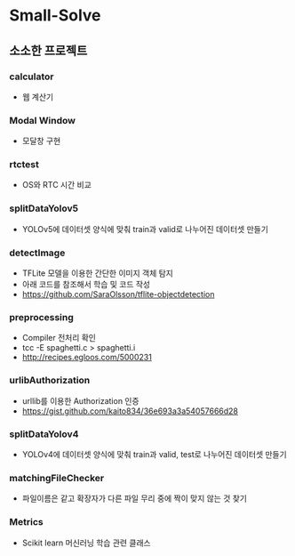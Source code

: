 # Small-Solve   
## 소소한 프로젝트    
### calculator   
- 웹 계산기  
### Modal Window   
- 모달창 구현    
### rtctest  
- OS와 RTC 시간 비교  
### splitDataYolov5  
- YOLOv5에 데이터셋 양식에 맞춰 train과 valid로 나누어진 데이터셋 만들기  
### detectImage  
- TFLite 모델을 이용한 간단한 이미지 객체 탐지  
- 아래 코드를 참조해서 학습 및 코드 작성  
- https://github.com/SaraOlsson/tflite-objectdetection   
### preprocessing  
- Compiler 전처리 확인  
- tcc -E spaghetti.c > spaghetti.i  
- http://recipes.egloos.com/5000231  
### urlibAuthorization   
- urllib를 이용한 Authorization 인증   
- https://gist.github.com/kaito834/36e693a3a54057666d28   
### splitDataYolov4   
- YOLOv4에 데이터셋 양식에 맞춰 train과 valid, test로 나누어진 데이터셋 만들기  
### matchingFileChecker   
- 파일이름은 같고 확장자가 다른 파일 무리 중에 짝이 맞지 않는 것 찾기
### Metrics
- Scikit learn 머신러닝 학습 관련 클래스